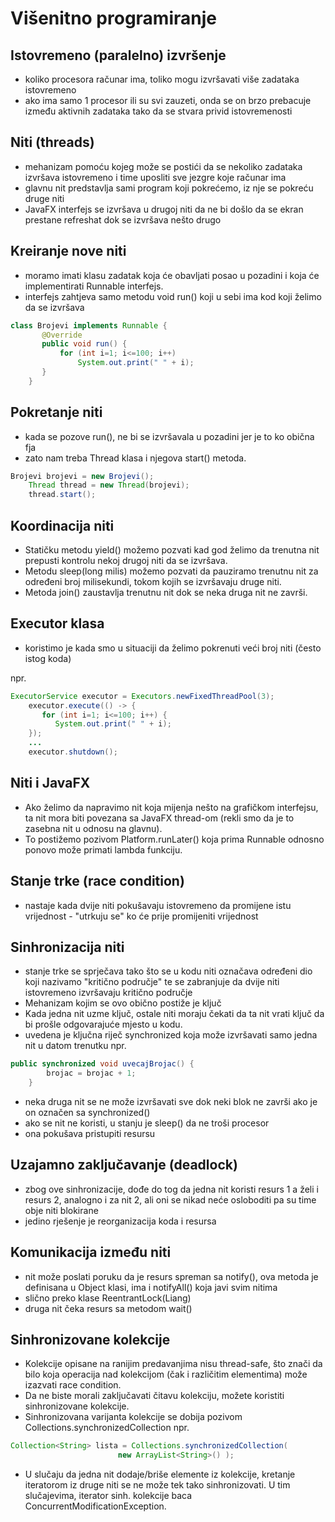 # Višenitno programiranje

## Istovremeno (paralelno) izvršenje

-  koliko procesora računar ima, toliko mogu izvršavati više zadataka istovremeno
-  ako ima samo 1 procesor ili su svi zauzeti, onda se on brzo prebacuje između aktivnih zadataka tako da se stvara privid istovremenosti

## Niti (threads)

- mehanizam pomoću kojeg može se postići da se nekoliko zadataka izvršava istovremeno i time uposliti sve jezgre koje računar ima
- glavnu nit predstavlja sami program koji pokrećemo, iz nje se pokreću druge niti
- JavaFX interfejs se izvršava u drugoj niti da ne bi došlo da se ekran prestane refreshat dok se izvršava nešto drugo

## Kreiranje nove niti 

- moramo imati klasu zadatak koja će obavljati posao u pozadini i koja će implementirati Runnable interfejs. 
- interfejs zahtjeva samo metodu void run() koji u sebi ima kod koji želimo da se izvršava

```java
class Brojevi implements Runnable {
	   @Override
	   public void run() {
	       for (int i=1; i<=100; i++)
	           System.out.print(" " + i);
	   }
	}
```

## Pokretanje niti 

- kada se pozove run(), ne bi se izvršavala u pozadini jer je to ko obična fja
- zato nam treba Thread klasa i njegova start() metoda.

```java
Brojevi brojevi = new Brojevi();
	Thread thread = new Thread(brojevi);
	thread.start();
```
## Koordinacija niti

- Statičku metodu yield() možemo pozvati kad god želimo da trenutna nit prepusti kontrolu nekoj drugoj niti da se izvršava.
- Metodu sleep(long milis) možemo pozvati da pauziramo trenutnu nit za određeni broj milisekundi, tokom kojih se izvršavaju druge niti.
- Metoda join() zaustavlja trenutnu nit dok se neka druga nit ne završi.

## Executor klasa

- koristimo je kada smo u situaciji da želimo pokrenuti veći broj niti (često istog koda)

npr.
```java
ExecutorService executor = Executors.newFixedThreadPool(3);
	executor.execute(() -> {
	   for (int i=1; i<=100; i++) {
	      System.out.print(" " + i);
	});
	...
	executor.shutdown();
```
## Niti i JavaFX 

- Ako želimo da napravimo nit koja mijenja nešto na grafičkom interfejsu, ta nit mora biti povezana sa JavaFX thread-om (rekli smo da je to zasebna nit u odnosu na glavnu).
- To postižemo pozivom Platform.runLater() koja prima Runnable odnosno ponovo može primati lambda funkciju.

## Stanje trke (race condition)

- nastaje kada dvije niti pokušavaju istovremeno da promijene istu vrijednost - "utrkuju se" ko će prije promijeniti vrijednost

## Sinhronizacija niti

- stanje trke se sprječava tako što se u kodu niti označava određeni dio koji nazivamo "kritično područje" te se zabranjuje da dvije niti istovremeno izvršavaju kritično područje
- Mehanizam kojim se ovo obično postiže je ključ
- Kada jedna nit uzme ključ, ostale niti moraju čekati da ta nit vrati ključ da bi prošle odgovarajuće mjesto u kodu.
- uvedena je ključna riječ synchronized koja može izvršavati samo jedna nit u datom trenutku npr.
  
```java
public synchronized void uvecajBrojac() {
		brojac = brojac + 1;
	}
```
- neka druga nit se ne može izvršavati sve dok neki blok ne završi ako je on označen sa synchronized()
- ako se nit ne koristi, u stanju je sleep() da ne troši procesor
- ona pokušava pristupiti resursu 

## Uzajamno zaključavanje (deadlock)

- zbog ove sinhronizacije, dođe do tog da jedna nit koristi resurs 1 a želi i resurs 2, analogno i za nit 2, ali oni se nikad neće osloboditi pa su time obje niti blokirane
- jedino rješenje je reorganizacija koda i resursa

## Komunikacija između niti

- nit može poslati poruku da je resurs spreman sa notify(), ova metoda je definisana u Object klasi, ima i notifyAll() koja javi svim nitima
- slično preko klase ReentrantLock(Liang)
- druga nit čeka resurs sa metodom wait()

## Sinhronizovane kolekcije

- Kolekcije opisane na ranijim predavanjima nisu thread-safe, što znači da bilo koja operacija nad kolekcijom (čak i različitim elementima) može izazvati race condition.
- Da ne biste morali zaključavati čitavu kolekciju, možete koristiti sinhronizovane kolekcije.
- Sinhronizovana varijanta kolekcije se dobija pozivom Collections.synchronizedCollection npr.
```java
Collection<String> lista = Collections.synchronizedCollection( 
						new ArrayList<String>() );
```

- U slučaju da jedna nit dodaje/briše elemente iz kolekcije, kretanje iteratorom iz druge niti se ne može tek tako sinhronizovati. U tim slučajevima, iterator sinh. kolekcije baca ConcurrentModificationException.